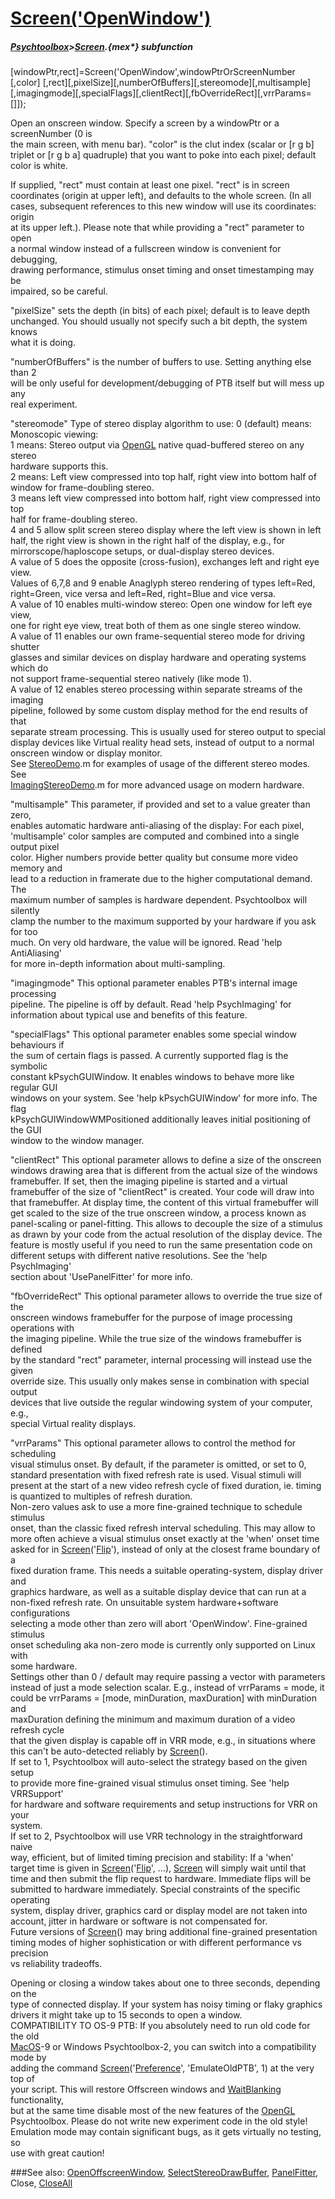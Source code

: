 # [Screen('OpenWindow')](Screen-OpenWindow) 
##### [Psychtoolbox](Psychtoolbox)>[Screen](Screen).{mex*} subfunction

[windowPtr,rect]=Screen('OpenWindow',windowPtrOrScreenNumber [,color] [,rect][,pixelSize][,numberOfBuffers][,stereomode][,multisample][,imagingmode][,specialFlags][,clientRect][,fbOverrideRect][,vrrParams=[]]);

Open an onscreen window. Specify a screen by a windowPtr or a screenNumber (0 is  
the main screen, with menu bar). "color" is the clut index (scalar or [r g b]  
triplet or [r g b a] quadruple) that you want to poke into each pixel; default  
color is white.  
  
If supplied, "rect" must contain at least one pixel. "rect" is in screen  
coordinates (origin at upper left), and defaults to the whole screen. (In all  
cases, subsequent references to this new window will use its coordinates: origin  
at its upper left.). Please note that while providing a "rect" parameter to open  
a normal window instead of a fullscreen window is convenient for debugging,  
drawing performance, stimulus onset timing and onset timestamping may be  
impaired, so be careful.  
  
"pixelSize" sets the depth (in bits) of each pixel; default is to leave depth  
unchanged. You should usually not specify such a bit depth, the system knows  
what it is doing.  
  
"numberOfBuffers" is the number of buffers to use. Setting anything else than 2  
will be only useful for development/debugging of PTB itself but will mess up any  
real experiment.  
  
"stereomode" Type of stereo display algorithm to use: 0 (default) means:  
Monoscopic viewing:  
1 means: Stereo output via [OpenGL](OpenGL) native quad-buffered stereo on any stereo  
hardware supports this.  
2 means: Left view compressed into top half, right view into bottom half of  
window for frame-doubling stereo.  
3 means left view compressed into bottom half, right view compressed into top  
half for frame-doubling stereo.  
4 and 5 allow split screen stereo display where the left view is shown in left  
half, the right view is shown in the right half of the display, e.g., for  
mirrorscope/haploscope setups, or dual-display stereo devices.  
A value of 5 does the opposite (cross-fusion), exchanges left and right eye  
view.  
Values of 6,7,8 and 9 enable Anaglyph stereo rendering of types left=Red,  
right=Green, vice versa and left=Red, right=Blue and vice versa.  
A value of 10 enables multi-window stereo: Open one window for left eye view,  
one for right eye view, treat both of them as one single stereo window.  
A value of 11 enables our own frame-sequential stereo mode for driving shutter  
glasses and similar devices on display hardware and operating systems which do  
not support frame-sequential stereo natively (like mode 1).  
A value of 12 enables stereo processing within separate streams of the imaging  
pipeline, followed by some custom display method for the end results of that  
separate stream processing. This is usually used for stereo output to special  
display devices like Virtual reality head sets, instead of output to a normal  
onscreen window or display monitor.  
See [StereoDemo](StereoDemo).m for examples of usage of the different stereo modes. See  
[ImagingStereoDemo](ImagingStereoDemo).m for more advanced usage on modern hardware.  
  
"multisample" This parameter, if provided and set to a value greater than zero,  
enables automatic hardware anti-aliasing of the display: For each pixel,  
'multisample' color samples are computed and combined into a single output pixel  
color. Higher numbers provide better quality but consume more video memory and  
lead to a reduction in framerate due to the higher computational demand. The  
maximum number of samples is hardware dependent. Psychtoolbox will silently  
clamp the number to the maximum supported by your hardware if you ask for too  
much. On very old hardware, the value will be ignored. Read 'help AntiAliasing'  
for more in-depth information about multi-sampling.  
  
"imagingmode" This optional parameter enables PTB's internal image processing  
pipeline. The pipeline is off by default. Read 'help PsychImaging' for  
information about typical use and benefits of this feature.  
  
"specialFlags" This optional parameter enables some special window behaviours if  
the sum of certain flags is passed. A currently supported flag is the symbolic  
constant kPsychGUIWindow. It enables windows to behave more like regular GUI  
windows on your system. See 'help kPsychGUIWindow' for more info. The flag  
kPsychGUIWindowWMPositioned additionally leaves initial positioning of the GUI  
window to the window manager.  
  
"clientRect" This optional parameter allows to define a size of the onscreen  
windows drawing area that is different from the actual size of the windows  
framebuffer. If set, then the imaging pipeline is started and a virtual  
framebuffer of the size of "clientRect" is created. Your code will draw into  
that framebuffer. At display time, the content of this virtual framebuffer will  
get scaled to the size of the true onscreen window, a process known as  
panel-scaling or panel-fitting. This allows to decouple the size of a stimulus  
as drawn by your code from the actual resolution of the display device. The  
feature is mostly useful if you need to run the same presentation code on  
different setups with different native resolutions. See the 'help PsychImaging'  
section about 'UsePanelFitter' for more info.  
  
"fbOverrideRect" This optional parameter allows to override the true size of the  
onscreen windows framebuffer for the purpose of image processing operations with  
the imaging pipeline. While the true size of the windows framebuffer is defined  
by the standard "rect" parameter, internal processing will instead use the given  
override size. This usually only makes sense in combination with special output  
devices that live outside the regular windowing system of your computer, e.g.,  
special Virtual reality displays.  
  
"vrrParams" This optional parameter allows to control the method for scheduling  
visual stimulus onset. By default, if the parameter is omitted, or set to 0,  
standard presentation with fixed refresh rate is used. Visual stimuli will  
present at the start of a new video refresh cycle of fixed duration, ie. timing  
is quantized to multiples of refresh duration.  
Non-zero values ask to use a more fine-grained technique to schedule stimulus  
onset, than the classic fixed refresh interval scheduling. This may allow to  
more often achieve a visual stimulus onset exactly at the 'when' onset time  
asked for in [Screen](Screen)('[Flip](Flip)'), instead of only at the closest frame boundary of a  
fixed duration frame. This needs a suitable operating-system, display driver and  
graphics hardware, as well as a suitable display device that can run at a  
non-fixed refresh rate. On unsuitable system hardware+software configurations  
selecting a mode other than zero will abort 'OpenWindow'. Fine-grained stimulus  
onset scheduling aka non-zero mode is currently only supported on Linux with  
some hardware.  
Settings other than 0 / default may require passing a vector with parameters  
instead of just a mode selection scalar. E.g., instead of vrrParams = mode, it  
could be vrrParams = [mode, minDuration, maxDuration] with minDuration and  
maxDuration defining the minimum and maximum duration of a video refresh cycle  
that the given display is capable off in VRR mode, e.g., in situations where  
this can't be auto-detected reliably by [Screen](Screen)().  
If set to 1, Psychtoolbox will auto-select the strategy based on the given setup  
to provide more fine-grained visual stimulus onset timing. See 'help VRRSupport'  
for hardware and software requirements and setup instructions for VRR on your  
system.  
If set to 2, Psychtoolbox will use VRR technology in the straightforward naive  
way, efficient, but of limited timing precision and stability: If a 'when'  
target time is given in [Screen](Screen)('[Flip](Flip)', ...), [Screen](Screen) will simply wait until that  
time and then submit the flip request to hardware. Immediate flips will be  
submitted to hardware immediately. Special constraints of the specific operating  
system, display driver, graphics card or display model are not taken into  
account, jitter in hardware or software is not compensated for.  
Future versions of [Screen](Screen)() may bring additional fine-grained presentation  
timing modes of higher sophistication or with different performance vs precision  
vs reliability tradeoffs.  
  
  
Opening or closing a window takes about one to three seconds, depending on the  
type of connected display. If your system has noisy timing or flaky graphics  
drivers it might take up to 15 seconds to open a window.  
COMPATIBILITY TO OS-9 PTB: If you absolutely need to run old code for the old  
[MacOS](MacOS)-9 or Windows Psychtoolbox-2, you can switch into a compatibility mode by  
adding the command [Screen](Screen)('[Preference](Preference)', 'EmulateOldPTB', 1) at the very top of  
your script. This will restore Offscreen windows and [WaitBlanking](WaitBlanking) functionality,  
but at the same time disable most of the new features of the [OpenGL](OpenGL)  
Psychtoolbox. Please do not write new experiment code in the old style!  
Emulation mode may contain significant bugs, as it gets virtually no testing, so  
use with great caution!  


###See also:
[OpenOffscreenWindow](Screen-OpenOffscreenWindow), [SelectStereoDrawBuffer](Screen-SelectStereoDrawBuffer), [PanelFitter](Screen-PanelFitter), Close, [CloseAll](Screen-CloseAll)
